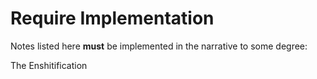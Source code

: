 # Require Implementation

Notes listed here **must** be implemented in the narrative to some degree:

The Enshitification


